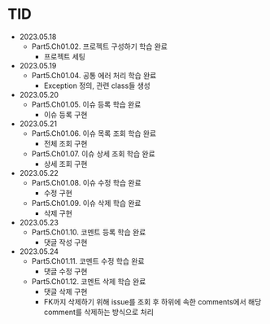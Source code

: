 # TID

- 2023.05.18
    - Part5.Ch01.02. 프로젝트 구성하기 학습 완료
        - 프로젝트 세팅
- 2023.05.19
    - Part5.Ch01.04. 공통 에러 처리 학습 완료
        - Exception 정의, 관련 class들 생성
- 2023.05.20
    - Part5.Ch01.05. 이슈 등록 학습 완료
        - 이슈 등록 구현
- 2023.05.21
    - Part5.Ch01.06. 이슈 목록 조회 학습 완료
        - 전체 조회 구현
    - Part5.Ch01.07. 이슈 상세 조회 학습 완료
        - 상세 조회 구현
- 2023.05.22
    - Part5.Ch01.08. 이슈 수정 학습 완료
        - 수정 구현
    - Part5.Ch01.09. 이슈 삭제 학습 완료
        - 삭제 구현
- 2023.05.23
    - Part5.Ch01.10. 코멘트 등록 학습 완료
        - 댓글 작성 구현
- 2023.05.24
    - Part5.Ch01.11. 코멘트 수정 학습 완료
        - 댓글 수정 구현
    - Part5.Ch01.12. 코멘트 삭제 학습 완료
        - 댓글 삭제 구현
        - FK까지 삭제하기 위해 issue를 조회 후 하위에 속한 comments에서 해당 comment를 삭제하는 방식으로 처리
